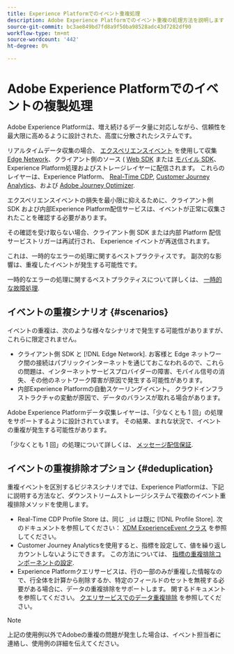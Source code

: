 ```yaml
---
title: Experience Platformでのイベント重複処理
description: Adobe Experience Platformでのイベント重複の処理方法を説明します
source-git-commit: bc3ae849bd7fd8a9f50ba98528adc43d7282df90
workflow-type: tm+mt
source-wordcount: '442'
ht-degree: 0%

---
```



# Adobe Experience Platformでのイベントの複製処理

Adobe Experience Platformは、増え続けるデータ量に対応しながら、信頼性を最大限に高めるように設計された、高度に分散されたシステムです。

リアルタイムデータ収集の場合、 [エクスペリエンスイベント](../xdm/classes/experienceevent.md) を使用して収集 [Edge Network](../web-sdk/home.md#edge-network)、クライアント側のソース ( [Web SDK](../web-sdk/home.md) または [モバイル SDK](https://developer.adobe.com/client-sdks/home/)、Experience Platform処理およびストレージレイヤーに配信されます。 これらのレイヤーは、Experience Platform、 [Real-Time CDP](../rtcdp/home.md), [Customer Journey Analytics](https://experienceleague.adobe.com/docs/analytics-platform/using/cja-overview/cja-overview.html?lang=ja)、および [Adobe Journey Optimizer](https://experienceleague.adobe.com/docs/journey-optimizer/using/ajo-home.html?lang=ja).

エクスペリエンスイベントの損失を最小限に抑えるために、クライアント側 SDK および内部Experience Platform配信サービスは、イベントが正常に収集されたことを確認する必要があります。

その確認を受け取らない場合、クライアント側 SDK または内部 Platform 配信サービストリガーは再試行され、 Experience イベントが再送信されます。

これは、一時的なエラーの処理に関するベストプラクティスです。 副次的な影響は、重複したイベントが発生する可能性です。

一時的なエラーの処理に関するベストプラクティスについて詳しくは、 [一時的な故障処理](https://learn.microsoft.com/en-us/azure/architecture/best-practices/transient-faults).

## イベントの重複シナリオ {#scenarios}

イベントの重複は、次のような様々なシナリオで発生する可能性がありますが、これらに限定されません。

* クライアント側 SDK と [!DNL Edge Network]. お客様と Edge ネットワーク間の接続はパブリックインターネットを通じておこなわれるので、これらの問題は、インターネットサービスプロバイダーの障害、モバイル信号の消失、その他のネットワーク障害が原因で発生する可能性があります。
* 内部Experience Platformの自動スケーリングイベント。 クラウドインフラストラクチャの変動が原因で、データのバランスが取れる場合があります。

Adobe Experience Platformデータ収集レイヤーは、「少なくとも 1 回」の処理をサポートするように設計されています。 その結果、まれな状況で、イベントの重複が発生する可能性があります。

「少なくとも 1 回」の処理について詳しくは、 [メッセージ配信保証](https://docs.confluent.io/kafka/design/delivery-semantics.html).

## イベントの重複排除オプション {#deduplication}

重複イベントを区別するビジネスシナリオでは、Experience Platformは、下記に説明する方法など、ダウンストリームストレージシステムで複数のイベント重複排除メソッドを使用します。

* Real-Time CDP Profile Store は、同じ `_id` は既に [!DNL Profile Store]. 次のドキュメントを参照してください： [XDM ExperienceEvent クラス](../xdm/classes/experienceevent.md) を参照してください。
* Customer Journey Analyticsを使用すると、指標を設定して、値を繰り返しカウントしないようにできます。 この方法については、 [指標の重複排除コンポーネントの設定](https://experienceleague.adobe.com/docs/analytics-platform/using/cja-dataviews/component-settings/metric-deduplication.html?lang=ja).
* Experience Platformクエリサービスは、行の一部のみが重複した情報なので、行全体を計算から削除するか、特定のフィールドのセットを無視する必要がある場合に、データの重複排除をサポートします。 関するドキュメントを参照してください。 [クエリサービスでのデータ重複排除](../query-service/key-concepts/deduplication.md) を参照してください。

>[!NOTE]
>
>上記の使用例以外でAdobeの重複の問題が発生した場合は、イベント担当者に連絡し、使用例の詳細を伝えてください。